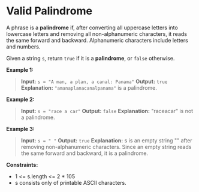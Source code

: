 # Valid Palindrome

A phrase is a **palindrome** if, after converting all uppercase letters into lowercase letters and removing all non-alphanumeric characters, it reads the same forward and backward. Alphanumeric characters include letters and numbers.

Given a string `s`, return `true` if it is a **palindrome**, or `false` otherwise.

 


**Example 1:**
> **Input:** `s = "A man, a plan, a canal: Panama"`
> **Output:** `true`
> **Explanation:** `"amanaplanacanalpanama"` is a palindrome.

**Example 2:**
> **Input:** `s = "race a car"`
> **Output:** `false`
> **Explanation:** "raceacar" is not a palindrome.

**Example 3:**
> **Input:** `s = " "`
> **Output:** `true`
> **Explanation:** s is an empty string "" after removing non-alphanumeric characters.
Since an empty string reads the same forward and backward, it is a palindrome.
 

**Constraints:**
  * 1 <= s.length <= 2 * 105
  * s consists only of printable ASCII characters.
